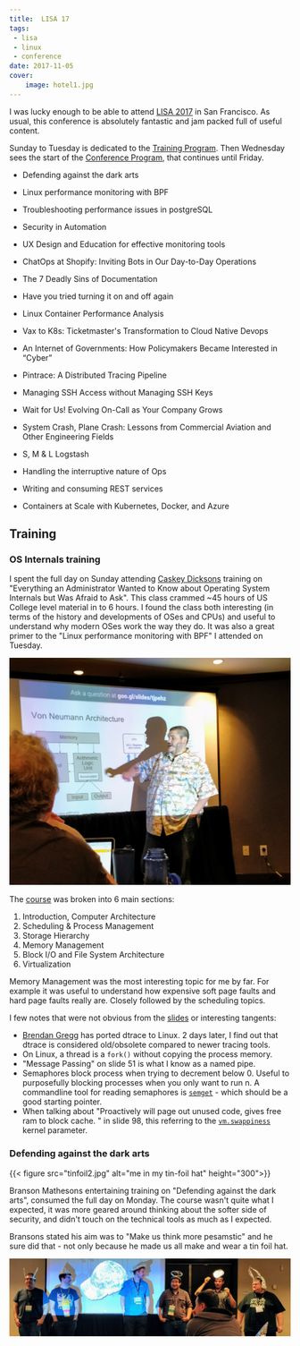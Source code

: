 ```yaml
---
title:  LISA 17
tags:
 - lisa
 - linux
 - conference
date: 2017-11-05
cover:
    image: hotel1.jpg
---
```


I was lucky enough to be able to attend [LISA 2017](https://www.usenix.org/conference/lisa17/) in San Francisco. As usual, this conference is absolutely fantastic and jam packed full of useful content.

Sunday to Tuesday is dedicated to the [Training Program](https://www.usenix.org/conference/lisa17/training-program). Then Wednesday sees the start of the [Conference Program](https://www.usenix.org/conference/lisa17/conference-program), that continues until Friday.

* Defending against the dark arts
* Linux performance monitoring with BPF
* Troubleshooting performance issues in postgreSQL

* Security in Automation
* UX Design and Education for effective monitoring tools
* ChatOps at Shopify: Inviting Bots in Our Day-to-Day Operations
* The 7 Deadly Sins of Documentation
* Have you tried turning it on and off again
* Linux Container Performance Analysis
* Vax to K8s: Ticketmaster's Transformation to Cloud Native Devops
* An Internet of Governments: How Policymakers Became Interested in “Cyber”
* Pintrace: A Distributed Tracing Pipeline
* Managing SSH Access without Managing SSH Keys
* Wait for Us! Evolving On-Call as Your Company Grows
* System Crash, Plane Crash: Lessons from Commercial Aviation and Other Engineering Fields
* S, M & L Logstash
* Handling the interruptive nature of Ops
* Writing and consuming REST services
* Containers at Scale with Kubernetes, Docker, and Azure

## Training

### OS Internals training

I spent the full day on Sunday attending [Caskey
Dicksons](https://twitter.com/caskey) training on "Everything an Administrator
Wanted to Know about Operating System Internals but Was Afraid to Ask". This
class crammed ~45 hours of US College level material in to 6 hours. I found the
class both interesting (in terms of the history and developments of OSes and
CPUs) and useful to understand why modern OSes work the way they do. It was also a great primer to the "Linux performance monitoring with BPF" I attended on Tuesday.

![OS Internals](s2.jpg)

The [course](https://docs.google.com/presentation/d/18ZCIDxEQHCL1yYFckx-6u4DwNGfR-_803EQphIENpHc/edit) was broken into 6 main sections:

1. Introduction, Computer Architecture
2. Scheduling & Process Management
3. Storage Hierarchy
4. Memory Management
5. Block I/O and File System Architecture
6. Virtualization

Memory Management was the most interesting topic for me by far. For example it
was useful to understand how expensive soft page faults and hard page faults
really are. Closely followed by the scheduling topics.

I few notes that were not obvious from the [slides](https://docs.google.com/presentation/d/18ZCIDxEQHCL1yYFckx-6u4DwNGfR-_803EQphIENpHc/edit) or interesting tangents:

* [Brendan Gregg](http://www.brendangregg.com/) has ported dtrace to Linux. 2 days later, I find out that dtrace is considered old/obsolete compared to newer tracing tools.
* On Linux, a thread is a `fork()` without copying the process memory.
* "Message Passing" on slide 51 is what I know as a named pipe.
* Semaphores block process when trying to decrement below 0. Useful to purposefully blocking processes when you only want to run n. A commandline tool for reading semaphores is [`semget`](http://man7.org/linux/man-pages/man2/semget.2.html) - which should be a good starting pointer.
* When talking about "Proactively will page out unused code, gives free ram to block cache.
" in slide 98, this referring to the [`vm.swappiness`](https://en.wikipedia.org/wiki/Swappiness) kernel parameter.



### Defending against the dark arts

{{< figure src="tinfoil2.jpg" alt="me in my tin-foil hat" height="300">}}

Branson Mathesons entertaining training on "Defending against the dark arts",
consumed the full day on Monday. The course wasn't quite what I expected, it
was more geared around thinking about the softer side of security, and didn't
touch on the technical tools as much as I expected.


Bransons stated his aim was to "Make us think more pesamstic" and he sure did that - not only because he made us all make and wear a tin foil hat.

![The tin foil hat semi-finals](tinfoil1.jpg)

